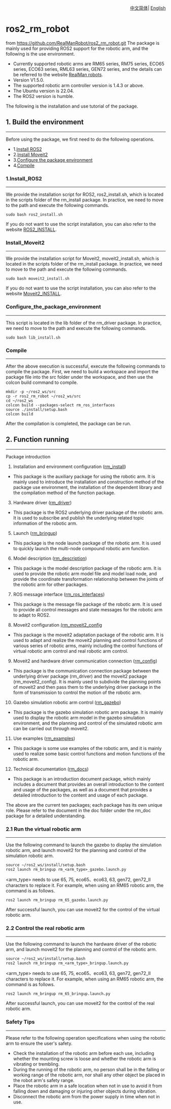 <div align="right">
  
[中文简体](https://github.com/RealManRobot/ros2_rm_robot/blob/humble/README_CN.md)|
[English](https://github.com/RealManRobot/ros2_rm_robot/blob/humble/README.md)

</div>

# ros2_rm_robot

from https://github.com/RealManRobot/ros2_rm_robot.git 
The package is mainly used for providing ROS2 support for the robotic arm, and the following is the use environment.

* Currently supported robotic arms are RM65 series, RM75 series, ECO65 series, ECO63 series, RML63 series, GEN72 series, and the details can be referred to the website [RealMan robots](http://www.realman-robotics.com/).
* Version V1.5.0.
* The supported robotic arm controller version is 1.4.3 or above.
* The Ubuntu version is 22.04.
* The ROS2 version is humble.

The following is the installation and use tutorial of the package.

## 1\. Build the environment
---
Before using the package, we first need to do the following operations.

* 1.[Install ROS2](#1.Install_ROS2)
* 2.[Install Moveit2](#Install_Moveit2)
* 3.[Configure the package environment](#Configure_the_package_environment)
* 4.[Compile](#Compile)

### 1.Install_ROS2

----

We provide the installation script for ROS2, ros2_install.sh, which is located in the scripts folder of the rm_install package. In practice, we need to move to the path and execute the following commands.

```
sudo bash ros2_install.sh
```

If you do not want to use the script installation, you can also refer to the website [ROS2_INSTALL](https://docs.ros.org/en/humble/Installation/Ubuntu-Install-Debians.html).

### Install_Moveit2

----

We provide the installation script for Moveit2, moveit2_install.sh, which is located in the scripts folder of the rm_install package. In practice, we need to move to the path and execute the following commands.

```
sudo bash moveit2_install.sh
```

If you do not want to use the script installation, you can also refer to the website [Moveit2_INSTALL](https://moveit.ros.org/install-moveit2/binary/).

### Configure_the_package_environment

----

This script is located in the lib folder of the rm_driver package. In practice, we need to move to the path and execute the following commands.

```
sudo bash lib_install.sh
```

### Compile

----

After the above execution is successful, execute the following commands to compile the package. First, we need to build a workspace and import the package file into the src folder under the workspace, and then use the colcon build command to compile.

```
mkdir -p ~/ros2_ws/src
cp -r ros2_rm_robot ~/ros2_ws/src
cd ~/ros2_ws
colcon build --packages-select rm_ros_interfaces
source ./install/setup.bash
colcon build
```

After the compilation is completed, the package can be run.

## 2\. Function running

---

Package introduction

1. Installation and environment configuration ([rm_install](https://github.com/RealManRobot/ros2_rm_robot/tree/humble/rm_install))

* This package is the auxiliary package for using the robotic arm. It is mainly used to introduce the installation and construction method of the package use environment, the installation of the dependent library and the compilation method of the function package.

3. Hardware driver ([rm_driver](https://github.com/RealManRobot/ros2_rm_robot/tree/humble/rm_driver))

* This package is the ROS2 underlying driver package of the robotic arm. It is used to subscribe and publish the underlying related topic information of the robotic arm.

5. Launch ([rm_bringup](https://github.com/RealManRobot/ros2_rm_robot/tree/humble/rm_bringup))

* This package is the node launch package of the robotic arm. It is used to quickly launch the multi-node compound robotic arm function.

6. Model description ([rm_description](https://github.com/RealManRobot/ros2_rm_robot/tree/humble/rm_description))

* This package is the model description package of the robotic arm. It is used to provide the robotic arm model file and model load node, and provide the coordinate transformation relationship between the joints of the robotic arm for other packages.

7. ROS message interface ([rm_ros_interfaces](https://github.com/RealManRobot/ros2_rm_robot/tree/humble/rm_ros_interfaces))

* This package is the message file package of the robotic arm. It is used to provide all control messages and state messages for the robotic arm to adapt to ROS2.

8. Moveit2 configuration [(rm_moveit2_config](https://github.com/RealManRobot/ros2_rm_robot/tree/humble/rm_moveit2_config)

* This package is the moveit2 adaptation package of the robotic arm. It is used to adapt and realize the moveit2 planning and control functions of various series of robotic arms, mainly including the control functions of virtual robotic arm control and real robotic arm control.

9. Moveit2 and hardware driver communication connection ([rm_config](https://github.com/RealManRobot/ros2_rm_robot/tree/humble/rm_control))

* This package is the communication connection package between the underlying driver package (rm_driver) and the moveit2 package (rm_moveit2_config). It is mainly used to subdivide the planning points of moveit2 and then pass them to the underlying driver package in the form of transmission to control the motion of the robotic arm.

10. Gazebo simulation robotic arm control ([rm_gazebo](https://github.com/RealManRobot/ros2_rm_robot/tree/humble/rm_gazebo))

* This package is the gazebo simulation robotic arm package. It is mainly used to display the robotic arm model in the gazebo simulation environment, and the planning and control of the simulated robotic arm can be carried out through moveit2.

11. Use examples ([rm_examples](https://github.com/RealManRobot/ros2_rm_robot/tree/humble/rm_example))

* This package is some use examples of the robotic arm, and it is mainly used to realize some basic control functions and motion functions of the robotic arm.

12. Technical documentation ([rm_docs](https://github.com/RealManRobot/ros2_rm_robot/tree/humble/rm_doc))

* This package is an introduction document package, which mainly includes a document that provides an overall introduction to the content and usage of the packages, as well as a document that provides a detailed introduction to the content and usage of each package.

The above are the current ten packages; each package has its own unique role. Please refer to the document in the doc folder under the rm_doc package for a detailed understanding.

### 2.1 Run the virtual robotic arm

----

Use the following command to launch the gazebo to display the simulation robotic arm, and launch moveit2 for the planning and control of the simulation robotic arm.

```
source ~/ros2_ws/install/setup.bash
ros2 launch rm_bringup rm_<arm_type>_gazebo.launch.py
```

\<arm_type> needs to use 65, 75, eco65、eco63, 63, gen72, gen72_II characters to replace it. For example, when using an RM65 robotic arm, the command is as follows.

```
ros2 launch rm_bringup rm_65_gazebo.launch.py
```

After successful launch, you can use moveit2 for the control of the virtual robotic arm.

### 2.2 Control the real robotic arm

----

Use the following command to launch the hardware driver of the robotic arm, and launch moveit2 for the planning and control of the robotic arm.

```
source ~/ros2_ws/install/setup.bash
ros2 launch rm_bringup rm_<arm_type>_bringup.launch.py
```

\<arm_type> needs to use 65, 75, eco65、eco63, 63, gen72, gen72_II characters to replace it. For example, when using an RM65 robotic arm, the command is as follows.

```
ros2 launch rm_bringup rm_65_bringup.launch.py
```

After successful launch, you can use moveit2 for the control of the real robotic arm.

### Safety Tips

----

Please refer to the following operation specifications when using the robotic arm to ensure the user's safety.

* Check the installation of the robotic arm before each use, including whether the mounting screw is loose and whether the robotic arm is vibrating or trembling.
* During the running of the robotic arm, no person shall be in the falling or working range of the robotic arm, nor shall any other object be placed in the robot arm's safety range.
* Place the robotic arm in a safe location when not in use to avoid it from falling down and damaging or injuring other objects during vibration.
* Disconnect the robotic arm from the power supply in time when not in use.
